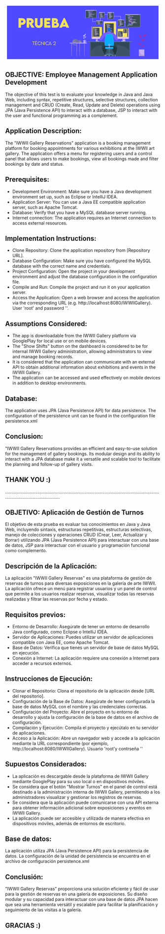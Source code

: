 <p align="center">
  <img src="https://github.com/jaimed411/dodero_jaime_pruebatec2/blob/main/pruebatec2.jpg" alt="foto">
</p> 

## OBJECTIVE: Employee Management Application Development
The objective of this test is to evaluate your knowledge in Java and Java Web, including syntax, repetitive structures, selective structures, collection management and CRUD (Create, Read, Update and Delete) operations using JPA (Java Persistence API) to interact with a database, JSP to interact with the user and functional programming as a complement.

## Application Description:
The "IWWII Gallery Reservations" application is a booking management platform for booking appointments for various exhibitions at the IWWII art gallery. The application offers a menu for registering users and a control panel that allows users to make bookings, view all bookings made and filter bookings by date and status.

## Prerequisites:
- Development Environment: Make sure you have a Java development environment set up, such as Eclipse or IntelliJ IDEA.
- Application Server: You can use a Java EE compatible application server, such as Apache Tomcat.
- Database: Verify that you have a MySQL database server running.
- Internet connection: The application requires an Internet connection to access external resources.

## Implementation Instructions:
- Clone Repository: Clone the application repository from [Repository URL].
- Database Configuration: Make sure you have configured the MySQL database with the correct name and credentials.
- Project Configuration: Open the project in your development environment and adjust the database configuration in the configuration file.
- Compile and Run: Compile the project and run it on your application server.
- Access the Application: Open a web browser and access the application via the corresponding URL (e.g. http://localhost:8080/IWWIIGallery). User 'root' and password ''.

## Assumptions Considered:
- The app is downloadable from the IWWII Gallery platform via GooglePlay for local use or on mobile devices.
- The "Show Shifts" button on the dashboard is considered to be for internal IWWII Gallery administration, allowing administrators to view and manage booking records.
- It is considered that the application can communicate with an external API to obtain additional information about exhibitions and events in the IWWII Gallery.
- The application can be accessed and used effectively on mobile devices in addition to desktop environments.

## Database: 
The application uses JPA (Java Persistence API) for data persistence. The configuration of the persistence unit can be found in the configuration file persistence.xml

## Conclusion:
"IWWII Gallery Reservations provides an efficient and easy-to-use solution for the management of gallery bookings. Its modular design and its ability to interact with a JPA database make it a versatile and scalable tool to facilitate the planning and follow-up of gallery visits.

## THANK YOU :)


........................................................................................................................................................................


## OBJETIVO: Aplicación de Gestión de Turnos
El objetivo de esta prueba es evaluar tus conocimientos en Java y Java Web, incluyendo sintaxis, estructuras repetitivas, estructuras selectivas, manejo de colecciones y operaciones CRUD (Crear, Leer, Actualizar y Borrar) utilizando JPA (Java Persistence API)  para interactuar con una base de datos, JSP para interactuar con el usuario y programación funcional como complemento.

## Descripción de la Aplicación:
La aplicación "IWWII Gallery Reservas" es una plataforma de gestión de reservas de turnos para diversas exposiciones en la galería de arte IWWII. La aplicación ofrece un menú para registrar usuarios y un panel de control que permite a los usuarios realizar reservas, visualizar todas las reservas realizadas y filtrar las reservas por fecha y estado.

## Requisitos previos:
- Entorno de Desarrollo: Asegúrate de tener un entorno de desarrollo Java configurado, como Eclipse o IntelliJ IDEA.
- Servidor de Aplicaciones: Puedes utilizar un servidor de aplicaciones compatible con Java EE, como Apache Tomcat.
- Base de Datos: Verifica que tienes un servidor de base de datos MySQL en ejecución.
- Conexión a Internet: La aplicación requiere una conexión a Internet para acceder a recursos externos.

## Instrucciones de Ejecución:
- Clonar el Repositorio: Clona el repositorio de la aplicación desde [URL del repositorio].
- Configuración de la Base de Datos: Asegúrate de tener configurada la base de datos MySQL con el nombre y las credenciales correctas.
- Configuración del Proyecto: Abre el proyecto en tu entorno de desarrollo y ajusta la configuración de la base de datos en el archivo de configuración.
- Compilación y Ejecución: Compila el proyecto y ejecútalo en tu servidor de aplicaciones.
- Acceso a la Aplicación: Abre un navegador web y accede a la aplicación mediante la URL correspondiente (por ejemplo, http://localhost:8080/IWWIIGallery). Usuario 'root'y contrseña ''

## Supuestos Considerados:
- La aplicación es descargable desde la plataforma de IWWII Gallery mediante GooglePlay para su uso local o en dispositivos móviles.
- Se considera que el botón "Mostrar Turnos" en el panel de control está destinado a la administración interna de IWWII Gallery, permitiendo a los administradores visualizar y gestionar los registros de reservas.
- Se considera que la aplicación puede comunicarse con una API externa para obtener información adicional sobre exposiciones y eventos en IWWII Gallery.
- La aplicación puede ser accesible y utilizada de manera efectiva en dispositivos móviles, además de entornos de escritorio.

## Base de datos: 
La aplicación utiliza JPA (Java Persistence API) para la persistencia de datos. La configuración de la unidad de persistencia se encuentra en el archivo de configuración persistence.xml

## Conclusión:
"IWWII Gallery Reservas" proporciona una solución eficiente y fácil de usar para la gestión de reservas en una galería de exposiciones. Su diseño modular y su capacidad para interactuar con una base de datos JPA hacen que sea una herramienta versátil y escalable para facilitar la planificación y seguimiento de las visitas a la galería.

## GRACIAS :)
